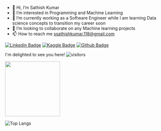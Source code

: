 - 👋 Hi, I’m Sathish Kumar
- 👀 I’m interested in Programming and Machine Learning
- 🌱 I’m currently working as a Software Engineer while I am learning Data science concepts to transition my career soon
- 💞️ I’m looking to collaborate on any Machine learning projects
- 📫 How to reach me ssathishkumar.118@gmail.com

<a href="https://www.linkedin.com/in/sathish-kumar-unique/" target="_blank">![Linkedin Badge](https://img.shields.io/badge/-LinkedIn-0e76a8?style=flat-square&logo=Linkedin&logoColor=white)</a> <a href="https://www.kaggle.com/ssathishkumar" target="_blank">![Kaggle Badge](https://img.shields.io/badge/-Kaggle-informational?style=flat-square&logo=Kaggle&logoColor=white)</a> <a href="https://github.com/sathishkumar118" target="_blank">![Github Badge](https://img.shields.io/badge/-Github-lightgrey?style=flat-square&logo=github&logoColor=black)</a>


I'm delighted to see you here!
![visitors](https://visitor-badge.glitch.me/badge?page_id=${your.username}.${your.repo.id})


<img height="180em" src="https://github-readme-stats.vercel.app/api?username=sathishkumar118&show_icons=true&hide_border=true&&count_private=true&include_all_commits=true" />

![Top Langs](https://github-readme-stats.vercel.app/api/top-langs/?username=sathishkumar118)
